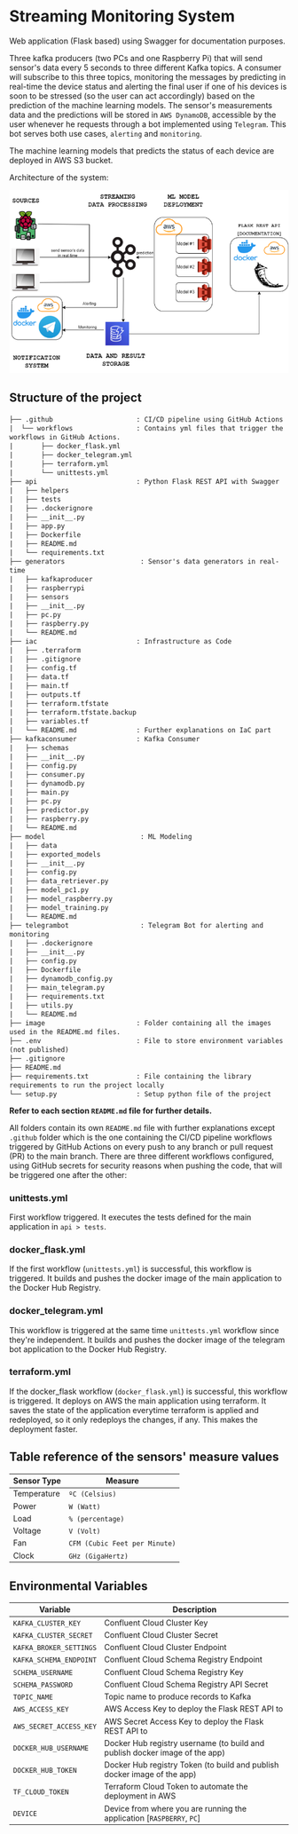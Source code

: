 # Streaming Monitoring System

Web application (Flask based) using Swagger for documentation purposes.

Three kafka producers (two PCs and one Raspberry Pi) that will send sensor's data every 5 seconds to three different Kafka 
topics. A consumer will subscribe to this three topics, monitoring the messages by predicting in real-time the device status
and alerting the final user if one of his devices is soon to be stressed (so the user can act accordingly) based on the 
prediction of the machine learning models.
The sensor's measurements data and the predictions will be stored in `AWS DynamoDB`, accessible by the user whenever he 
requests through a bot implemented using `Telegram`. This bot serves both use cases, `alerting` and `monitoring`.

The machine learning models that predicts the status of each device are deployed in AWS S3 bucket.

Architecture of the system:

![Architecture of the Streaming Monitoring System](image/architecture.png "Architecture")


## Structure of the project

    ├── .github                     : CI/CD pipeline using GitHub Actions
    |  └── workflows                : Contains yml files that trigger the workflows in GitHub Actions.
    |       ├── docker_flask.yml 
    |       ├── docker_telegram.yml 
    |       ├── terraform.yml 
    |       └── unittests.yml 
    ├── api                         : Python Flask REST API with Swagger
    |   ├── helpers
    |   ├── tests
    |   ├── .dockerignore
    |   ├── __init__.py
    |   ├── app.py
    |   ├── Dockerfile
    |   ├── README.md
    |   └── requirements.txt 
    ├── generators                   : Sensor's data generators in real-time
    |   ├── kafkaproducer
    |   ├── raspberrypi
    |   ├── sensors
    |   ├── __init__.py
    |   ├── pc.py
    |   ├── raspberry.py
    |   └── README.md
    ├── iac                         : Infrastructure as Code 
    |   ├── .terraform
    |   ├── .gitignore
    |   ├── config.tf
    |   ├── data.tf
    |   ├── main.tf
    |   ├── outputs.tf
    |   ├── terraform.tfstate
    |   ├── terraform.tfstate.backup
    |   ├── variables.tf 
    |   └── README.md               : Further explanations on IaC part
    ├── kafkaconsumer               : Kafka Consumer
    |   ├── schemas
    |   ├── __init__.py
    |   ├── config.py
    |   ├── consumer.py
    |   ├── dynamodb.py
    |   ├── main.py
    |   ├── pc.py
    |   ├── predictor.py
    |   ├── raspberry.py
    |   └── README.md
    ├── model                        : ML Modeling
    |   ├── data
    |   ├── exported_models
    |   ├── __init__.py
    |   ├── config.py
    |   ├── data_retriever.py
    |   ├── model_pc1.py
    |   ├── model_raspberry.py
    |   ├── model_training.py
    |   └── README.md
    ├── telegrambot                  : Telegram Bot for alerting and monitoring
    |   ├── .dockerignore
    |   ├── __init__.py
    |   ├── config.py
    |   ├── Dockerfile
    |   ├── dynamodb_config.py
    |   ├── main_telegram.py
    |   ├── requirements.txt
    |   ├── utils.py
    |   └── README.md
    ├── image                       : Folder containing all the images used in the README.md files.
    ├── .env                        : File to store environment variables (not published)
    ├── .gitignore
    ├── README.md
    ├── requirements.txt            : File containing the library requirements to run the project locally
    └── setup.py                    : Setup python file of the project

**Refer to each section `README.md` file for further details.**

All folders contain its own `README.md` file with further explanations except `.github` folder which is the one 
containing the CI/CD pipeline workflows triggered by GitHub Actions on every push to any branch or pull request (PR) to 
the main branch. There are three different workflows configured, using GitHub secrets for security reasons when pushing 
the code, that will be triggered one after the other:


### unittests.yml

First workflow triggered. It executes the tests defined for the main application in `api > tests`.

### docker_flask.yml

If the first workflow (`unittests.yml`) is successful, this workflow is triggered. It builds and pushes the docker 
image of the main application to the Docker Hub Registry.

### docker_telegram.yml

This workflow is triggered at the same time `unittests.yml` workflow since they're independent. It builds and pushes the docker 
image of the telegram bot application to the Docker Hub Registry.

### terraform.yml

If the docker_flask workflow (`docker_flask.yml`) is successful, this workflow is triggered. It deploys on AWS the 
main application using terraform. It saves the state of the application everytime terraform is applied and redeployed, 
so it only redeploys the changes, if any. This makes the deployment faster.


## Table reference of the sensors' measure values

| Sensor Type | Measure                       |
|-------------|-------------------------------|
| Temperature | `ºC (Celsius)`                |
| Power       | `W (Watt)`                    |
| Load        | `% (percentage)`              |
| Voltage     | `V (Volt)`                    | 
| Fan         | `CFM (Cubic Feet per Minute)` | 
| Clock       | `GHz (GigaHertz)`             |


## Environmental Variables

| Variable                | Description                                                                 |
|-------------------------|-----------------------------------------------------------------------------|
| `KAFKA_CLUSTER_KEY`     | Confluent Cloud Cluster Key                                                 |
| `KAFKA_CLUSTER_SECRET`  | Confluent Cloud Cluster Secret                                              |
| `KAFKA_BROKER_SETTINGS` | Confluent Cloud Cluster Endpoint                                            |
| `KAFKA_SCHEMA_ENDPOINT` | Confluent Cloud Schema Registry Endpoint                                    |
| `SCHEMA_USERNAME`       | Confluent Cloud Schema Registry Key                                         |
| `SCHEMA_PASSWORD`       | Confluent Cloud Schema Registry API Secret                                  |
| `TOPIC_NAME`            | Topic name to produce records to Kafka                                      |
| `AWS_ACCESS_KEY`        | AWS Access Key to deploy the Flask REST API to                              |
| `AWS_SECRET_ACCESS_KEY` | AWS Secret Access Key to deploy the Flask REST API to                       |
| `DOCKER_HUB_USERNAME`   | Docker Hub registry username (to build and publish docker image of the app) |
| `DOCKER_HUB_TOKEN`      | Docker Hub registry Token (to build and publish docker image of the app)    |
| `TF_CLOUD_TOKEN`        | Terraform Cloud Token to automate the deployment in AWS                     |
| `DEVICE`                | Device from where you are running the application [`RASPBERRY`, `PC`]       |

